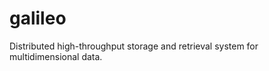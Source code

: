galileo
=======

Distributed high-throughput storage and retrieval system for multidimensional data.